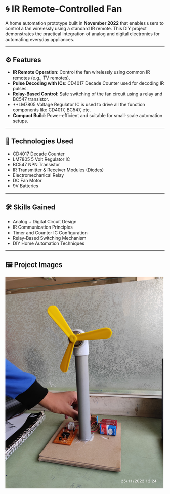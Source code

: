 # 🌀 IR Remote-Controlled Fan

A home automation prototype built in **November 2022** that enables users to control a fan wirelessly using a standard IR remote. This DIY project demonstrates the practical integration of analog and digital electronics for automating everyday appliances.

---

## ⚙️ Features

- **IR Remote Operation**: Control the fan wirelessly using common IR remotes (e.g., TV remotes).
- **Pulse Decoding with ICs**: CD4017 Decade Counter used for decoding IR pulses.
- **Relay-Based Control**: Safe switching of the fan circuit using a relay and BC547 transistor.
- **LM7805 Voltage Regulator IC is used to drive all the function components like CD4017, BC547, etc.
- **Compact Build**: Power-efficient and suitable for small-scale automation setups.

---

## 🔩 Technologies Used

- CD4017 Decade Counter
- LM7805 5 Volt Regulator IC
- BC547 NPN Transistor
- IR Transmitter & Receiver Modules (Diodes)
- Electromechanical Relay
- DC Fan Motor
- 9V Batteries 

---

## 🛠️ Skills Gained

- Analog + Digital Circuit Design
- IR Communication Principles
- Timer and Counter IC Configuration
- Relay-Based Switching Mechanism
- DIY Home Automation Techniques

---

## 🖼️ Project Images

<img src="IR_Remote_Controlled_Fan_Prototype.jpg" alt="IR Remote Controlled Fan Prototype" width="500"/>
